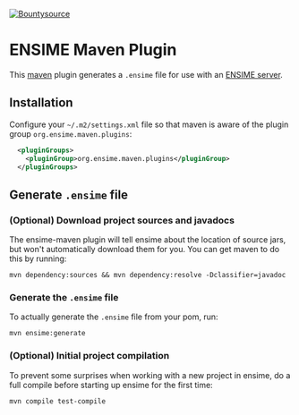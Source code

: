 [![Bountysource](https://www.bountysource.com/badge/tracker?tracker_id=239449)](https://www.bountysource.com/trackers/239449-ensime?utm_source=239449&utm_medium=shield&utm_campaign=TRACKER_BADGE)

# ENSIME Maven Plugin

This [maven](https://maven.apache.org/) plugin generates a `.ensime` file for use with an [ENSIME server](http://github.com/ensime/ensime-server).

## Installation

Configure your `~/.m2/settings.xml` file so that maven is aware of the plugin group `org.ensime.maven.plugins`:

``` xml
  <pluginGroups>
    <pluginGroup>org.ensime.maven.plugins</pluginGroup>
  </pluginGroups>
```

## Generate `.ensime` file

### (Optional) Download project sources and javadocs

The ensime-maven plugin will tell ensime about the location of source jars, but won't automatically download them for you. You can get maven to do this by running:

``` shell
mvn dependency:sources && mvn dependency:resolve -Dclassifier=javadoc
```

### Generate the `.ensime` file

To actually generate the `.ensime` file from your pom, run:

``` shell
mvn ensime:generate
```

### (Optional) Initial project compilation

To prevent some surprises when working with a new project in ensime, do a full compile before starting up ensime for the first time:

``` shell
mvn compile test-compile
```
